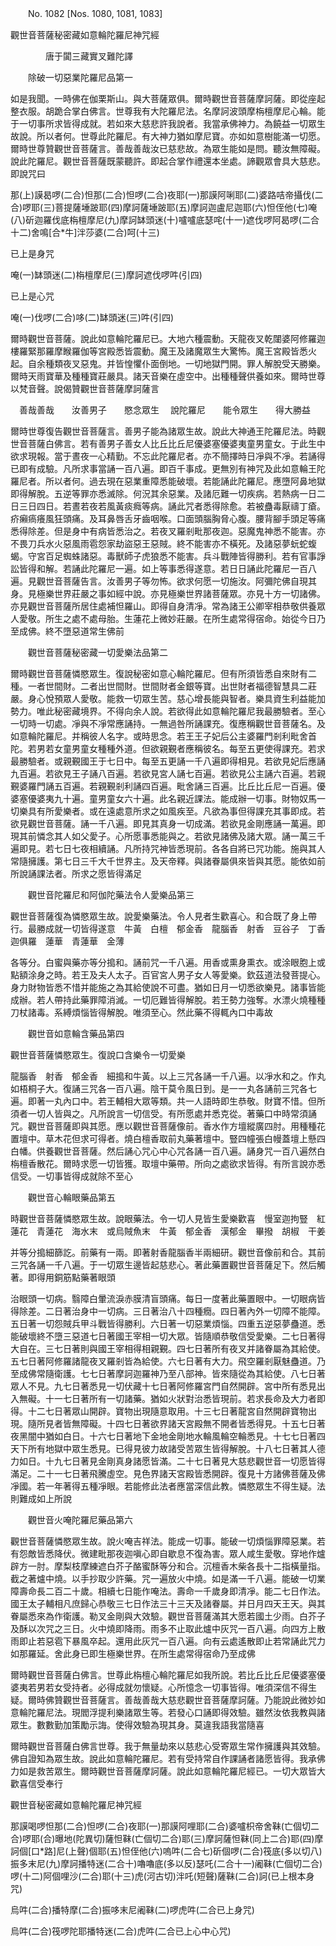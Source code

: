 ﻿　　No. 1082 [Nos. 1080, 1081, 1083]

觀世音菩薩秘密藏如意輪陀羅尼神咒經

　　　　唐于闐三藏實叉難陀譯


　　除破一切惡業陀羅尼品第一

如是我聞。一時佛在伽栗斯山。與大菩薩眾俱。爾時觀世音菩薩摩訶薩。即從座起整衣服。胡跪合掌白佛言。世尊我有大陀羅尼法。名摩訶波頭摩栴檀摩尼心輪。能于一切事所求皆得成就。若如來大慈悲許我說者。我當承佛神力。為饒益一切眾生故說。所以者何。世尊此陀羅尼。有大神力猶如摩尼寶。亦如如意樹能滿一切愿。爾時世尊贊觀世音菩薩言。善哉善哉汝已慈悲故。為眾生能如是問。聽汝無障礙。說此陀羅尼。觀世音菩薩既蒙聽許。即起合掌作禮還本坐處。諦觀眾會具大慈悲。即說咒曰

那(上)謨曷啰(二合)怛那(二合)怛啰(二合)夜耶(一)那謨阿唎耶(二)婆路咭帝攝伐(二合)啰耶(三)菩提薩埵跛耶(四)摩訶薩埵跛耶(五)摩訶迦盧尼迦耶(六)怛侄他(七)唵(八)斫迦羅伐底栴檀摩尼(九)摩訶缽頭迷(十)嚧嚧底瑟咤(十一)遮伐啰阿曷啰(二合十二)舍鳴[合*牛]泮莎婆(二合)呵(十三)

已上是身咒

唵(一)缽頭迷(二)栴檀摩尼(三)摩訶遮伐啰吽(引四)

已上是心咒

唵(一)伐啰(二合)哆(二)缽頭迷(三)吽(引四)

爾時觀世音菩薩。說此如意輪陀羅尼已。大地六種震動。天龍夜叉乾闥婆阿修羅迦樓羅緊那羅摩睺羅伽等宮殿悉皆震動。魔王及諸魔眾生大驚怖。魔王宮殿皆悉火起。自余種類夜叉惡鬼。并皆惶懼仆面倒地。一切地獄門開。罪人解脫受天勝樂。爾時天雨寶華及種種寶莊嚴具。諸天音樂在虛空中。出種種聲供養如來。爾時世尊以梵音聲。說偈贊觀世音菩薩摩訶薩言

　善哉善哉　　汝善男子　　愍念眾生
　說陀羅尼　　能令眾生　　得大勝益　

爾時世尊復告觀世音菩薩言。善男子能為諸眾生故。說此大神通王陀羅尼法。時觀世音菩薩白佛言。若有善男子善女人比丘比丘尼優婆塞優婆夷童男童女。于此生中欲求現報。當于晝夜一心精勤。不忘此陀羅尼者。亦不簡擇時日凈與不凈。若誦得已即有成驗。凡所求事當誦一百八遍。即百千事成。更無別有神咒及此如意輪王陀羅尼者。所以者何。過去現在惡業重障悉能破壞。若能誦此陀羅尼。應墮阿鼻地獄即得解脫。五逆等罪亦悉滅除。何況其余惡業。及諸厄難一切疾病。若熱病一日二日三日四日。若晝若夜若風黃痰癊等病。誦此咒者悉得除愈。若被蠱毒厭禱丁瘡。疥癩瘑癢風狂頭痛。及耳鼻唇舌牙齒咽喉。口面頭腦胸脅心腹。腰背腳手頭足等痛悉得除差。但是身中有病皆悉治之。若夜叉羅剎毗那夜迦。惡魔鬼神悉不能害。亦不畏刀兵水火惡風雨雹怨家劫盜惡王惡賊。終不能害亦不橫死。及諸惡夢蚖蛇蝮蝎。守宮百足蜘蛛諸惡。毒獸師子虎狼悉不能害。兵斗戰陣皆得勝利。若有官事諍訟皆得和解。若誦此陀羅尼一遍。如上等事悉得遂意。若日日誦此陀羅尼一百八遍。見觀世音菩薩告言。汝善男子等勿怖。欲求何愿一切施汝。阿彌陀佛自現其身。見極樂世界莊嚴之事如經中說。亦見極樂世界諸菩薩眾。亦見十方一切諸佛。亦見觀世音菩薩所居住處補怛羅山。即得自身清凈。常為諸王公卿宰相恭敬供養眾人愛敬。所生之處不處母胎。生蓮花上微妙莊嚴。在所生處常得宿命。始從今日乃至成佛。終不墮惡道常生佛前

　　觀世音菩薩秘密藏一切愛樂法品第二

爾時觀世音菩薩憐愍眾生。復說秘密如意心輪陀羅尼。但有所須皆悉自來財有二種。一者世間財。二者出世間財。世間財者金銀等寶。出世財者福德智慧具二莊嚴。身心悅預眾人愛敬。能救一切眾生苦。慈心增長能與智者。樂具資生利益能加勢力。唯此秘密藏境界。不得向余人說。若欲得此如意輪陀羅尼我最勝驗者。至心一切時一切處。凈與不凈常應誦持。一無過咎所誦課充。復應稱觀世音菩薩名。及如意輪陀羅尼。并稱彼人名字。或時思念。若王王子妃后公主婆羅門剎利毗舍首陀。若男若女童男童女種種外道。但欲親覲者應稱彼名。每至五更使得課充。若求最勝驗者。或親覲國王于七日中。每至五更誦一千八遍即得相見。若欲見妃后應誦九百遍。若欲見王子誦八百遍。若欲見宮人誦七百遍。若欲見公主誦六百遍。若親覲婆羅門誦五百遍。若親覲剎利誦四百遍。毗舍誦三百遍。比丘比丘尼一百遍。優婆塞優婆夷九十遍。童男童女六十遍。此名親近課法。能成辦一切事。財物奴馬一切樂具有所愛樂者。或在遠處意所求之如風疾至。凡欲為事但得課充其事即成。若欲見觀世音菩薩。誦一千八遍。即見其真身一切成滿。若欲見金剛應誦一萬遍。即現其前憐念其人如父愛子。心所愿事悉能與之。若欲見諸佛及諸大眾。誦一萬三千遍即見。若七日七夜相續誦。凡所持咒神皆悉現前。各各自將已咒功能。施與其人常隨擁護。第七日三千大千世界主。及天帝釋。與諸眷屬俱來皆與其愿。能依如前所說誦課法者。所求之愿皆得滿足

　　觀世音陀羅尼和阿伽陀藥法令人愛樂品第三

觀世音菩薩復為憐愍眾生故。說愛樂藥法。令人見者生歡喜心。和合既了身上帶行。最勝成就一切皆得遂意　牛黃　白檀　郁金香　龍腦香　射香　豆谷子　丁香　迦俱羅　蓮華　青蓮華　金薄

各等分。白蜜與藥亦等分搗和。誦前咒一千八遍。用香或熏身熏衣。或涂眼胞上或點額涂身之時。若王及夫人太子。百官宮人男子女人等愛樂。欽茲道法發菩提心。身力財物皆悉不惜并能施之為其給使說不可盡。猶如日月一切悉欲樂見。諸事皆能成辦。若人帶持此藥罪障消滅。一切厄難皆得解脫。若王勢力強奪。水漂火燒種種刀杖諸毒。系縛煩惱皆得解脫。唯須至心。然此藥不得輒內口中毒故

　　觀世音如意輪含藥品第四

觀世音菩薩憐愍眾生。復說口含樂令一切愛樂

龍腦香　射香　郁金香　細搗和牛黃。以上三咒各誦一千八遍。以凈水和之。作丸如梧桐子大。復誦三咒各一百八遍。陰干莫令風日到。是一一丸各誦前三咒各七遍。即著一丸內口中。若王輔相大眾等類。共一人語時即生恭敬。財寶不惜。但所須者一切人皆與之。凡所說言一切信受。有所愿處并悉克從。著藥口中時常須誦咒。觀世音菩薩即與其愿。應以觀世音菩薩像前。香水作方壇縱廣四肘。用種種花置壇中。草木花但求可得者。燒白檀香取前丸藥著壇中。豎四幢張白幔蓋壇上懸四白幡。供養觀世音菩薩。然后誦心咒心中心咒各誦一百八遍。誦身咒一百八遍然白栴檀香散花。爾時求愿一切皆獲。取壇中藥帶。所向之處欲求皆得。有所言說亦悉信受。一切事皆得成就除不至心

　　觀世音心輪眼藥品第五

時觀世音菩薩憐愍眾生故。說眼藥法。令一切人見皆生愛樂歡喜　慢室迦拘豎　紅蓮花　青蓮花　海水末　或烏賊魚末　牛黃　郁金香　漢郁金　畢撥　胡椒　干姜

并等分搗細篩訖。前藥有一兩。即著射香龍腦香半兩細研。觀世音像前和合。其前三咒各誦一千八遍。于一切眾生邊皆起慈悲心。著此藥置觀世音菩薩足下。然后觸著。即得用銅筋點藥著眼頭

治眼頭一切病。翳障白暈流淚赤膜清盲頭痛。每日一度著此藥置眼中。一切眼病皆得除差。二日著治身中一切病。三日著治八十四種癇。四日著內外一切障不能障。五日著一切怨賊兵甲斗戰皆得勝利。六日著一切惡業煩惱。四重五逆惡夢蠱道。悉能破壞終不墮三惡道七日著國王宰相一切大眾。皆隨順恭敬信受愛樂。二七日著得大自在。三七日著則與國王宰相得相親覲。四七日著所有夜叉并諸眷屬為其給使。五七日著阿修羅諸龍夜叉羅剎皆為給使。六七日著有大力。飛空羅剎厭魅蠱道。乃至成佛常隨衛護。七七日著摩訶迦羅神乃至八部神。皆來隨從為其給使。八七日著眾人不見。九七日著悉見一切伏藏十七日著阿修羅宮門自然開辟。宮中所有悉見出入無礙。十一七日著所有一切諸藥。猶如火狀對治悉皆現前。若求長命及大力者即得。十二七日著眾山開辟。寶物出現隨意取用。十三七日著龍宮自然開辟寶物出現。隨所見者皆無障礙。十四七日著欲界諸天宮殿無不開者皆悉得見。十五七日著夜黑闇中猶如白日。十六七日著地下金地金剛地水輪風輪空輪悉見。十七七日著四天下所有地獄中眾生悉見。已得見彼力故諸受苦眾生皆得解脫。十八七日著其人德力如日。十九七日著見金剛真身諸愿皆滿。二十七日著見大慈悲觀世音一切愿皆得滿足。二十一七日著飛騰虛空。見色界諸天宮殿皆悉開辟。復見十方諸佛菩薩及佛凈國。若一年著得五種凈眼。若能修此法者應當深信此教。憐愍眾生不得生疑。法則難成如上所說

　　觀世音火唵陀羅尼藥品第六

觀世音菩薩憐愍眾生故。說火唵吉祥法。能成一切事。能破一切煩惱罪障惡業。若有怨敵皆悉降伏。微建毗那夜迦嗔心即自歇息不復為害。眾人咸生愛敬。穿地作爐辟方一肘。摩梨枝摩練遮白芥子酪蜜酥等分和合。沉檀香木柴各長十二指橫量指。截之著爐中燒。以手抄取少許藥。咒一遍放火中燒。如是滿一千八遍。能破一切業障壽命長二百二十歲。相續七日能作唵法。壽命一千歲身即清凈。能二七日作法。國王太子輔相凡庶歸心恭敬三七日作法三十三天及諸眷屬。并日月四天王天。與其眷屬悉來為作衛護。勒叉金剛與大效驗。觀世音菩薩滿其大愿若國土少雨。白芥子及酥以次咒之三日。火中燒即降雨。雨多不止取此爐中灰咒一百八遍。向四方上散雨即止若惡雹下暴風卒起。還用此灰咒一百八遍。向有云處遙散即止若常誦此咒力如那羅延。舍此身已即生極樂世界。在所生處常得宿命乃至成佛

爾時觀世音菩薩白佛言。世尊此栴檀心輪陀羅尼如我所說。若比丘比丘尼優婆塞優婆夷若男若女受持者。必得成就勿懷疑。心所憶念一切事皆得。唯須深信不得生疑。爾時佛贊觀世音菩薩言。善哉善哉大慈悲觀世音菩薩摩訶薩。乃能說此微妙如意輪陀羅尼法。現閻浮提利樂諸眾生等。若發心口誦即得效驗。雖然汝依我教與諸眾生。數數勤加策勵示誨。使得效驗為現其身。莫違我語我當隨喜

爾時觀世音菩薩白佛言世尊。我于無量劫來以慈悲心受寄眾生常作擁護與其效驗。佛自證知為眾生故。說此如意輪陀羅尼。若有受持常自作課誦者諸愿皆得。我承佛力如是救苦眾生。爾時觀世音菩薩摩訶薩。說此如意輪陀羅尼經已。一切大眾皆大歡喜信受奉行

觀世音秘密藏如意輪陀羅尼神咒經



那謨喝啰怛那(二合)怛啰(二合)夜耶(一)那謨阿哩耶(二合)婆嚧枳帝舍靺(亡個切二合)啰耶(合)曝地(陀異切)薩怛靺(亡個切二合)耶(三)摩訶薩怛靺(同上二合)耶(四)摩訶個[口*路]尼(上聲)個耶(五)怛侄他(六)嗚吽(二合七)斫個啰(二合)筏底(多以切八)振多末尼(九)摩訶播特迷(二合十)嚕嚕底(多以反)瑟吒(二合十一)阇靺(亡個切二合)啰(十二)阿個哩沙(二合)耶(十三)虎(河古切)泮吒(短聲)薩靺(二合)訶(已上根本身咒)

烏吽(二合)播特摩(二合)振哆末尼阇靺(二)啰虎吽(二合已上身咒)

烏吽(二合)筏啰陀耶播特迷(二合)虎吽(二合已上心中心咒)
